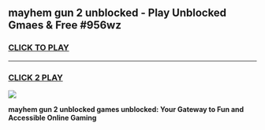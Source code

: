 
## mayhem gun 2 unblocked - Play Unblocked Gmaes & Free #956wz
<h3>
<a href="https://news.freeplayer.one?title=mayhem_gun_2_unblocked&ref=26F">CLICK TO PLAY</a></h3>
<hr>

<h3>
<a href="https://news.freeplayer.one?title=mayhem_gun_2_unblocked&ref=26F">CLICK 2 PLAY</a>
  
</h3>

<a href="https://news.freeplayer.one?title=mayhem_gun_2_unblocked&ref=26F/"><img src="https://clearcache.store/games.png"></a>


**mayhem gun 2 unblocked games unblocked: Your Gateway to Fun and Accessible Online Gaming**
